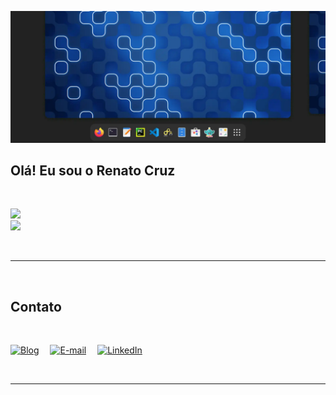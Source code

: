 ![Cover fedora desktop](./images/fedora-desktop.webp)

## Olá! Eu sou o Renato Cruz

<br>

<img height="180em" src="https://github-readme-stats.vercel.app/api?username=natorsc&show_icons=true&theme=dracula&include_all_commits=true&count_private=true"/>&emsp;\
<img height="180em" src="https://github-readme-stats.vercel.app/api/top-langs/?username=natorsc&layout=compact&langs_count=7&theme=dracula"/>

<br>

---

<br>

## Contato

<br>

[![Blog](https://img.shields.io/badge/-TabNews-critical?style=for-the-badge&logo=blog&logoColor=white)](https://justcode.com.br/gtk/ "Acessar.")&emsp;
[![E-mail](https://img.shields.io/badge/-E&#8211;mail-blueviolet?style=for-the-badge&logo=gmail&logoColor=white)](mailto:natorsc@gmail.com "Enviar e-mail.")&emsp;
[![LinkedIn](https://img.shields.io/badge/-LinkedIn-blue?style=for-the-badge&logo=linkedin&logoColor=white)](https://www.linkedin.com/in/natorsc/ "Acessar.")

<br>

---
